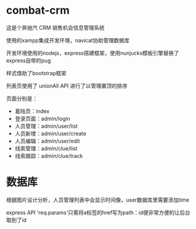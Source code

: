 # combat-crm
这是个奔驰汽 CRM 销售机会信息管理系统
<p>
  使用的xampp集成开发环境，navicat协助管理数据库
</p>
<p>
  开发环境使用的nodejs，express搭建框架，使用nunjucks模板引擎替换了express自带的pug
</p>
<p>
  样式借助了bootstrap框架
</p>
<p>
  列表页使用了 unionAll API 进行了以管理置顶的排序
</p>

<p>
  页面分别是：
  <ul>
    <li>着陆页：index</li>
    <li>登录页面：admin/login</li>
    <li>人员管理：admin/user/list</li>
    <li>人员新增：admin/user/create</li>
    <li>人员编辑：admin/user/edit</li>
    <li>线索管理：admin/clue/list</li>
    <li>线索跟踪：admin/clue/track</li>
  </ul>
</p>

<h1>数据库</h1>
<p>
  根据图片设计分析，人员管理列表中会显示时间像，user数据库里需要添加time
</p>
<p>
  express API 'req.params'只需将a标签的href写为path：id便非常方便的让后台取到了id
</p>
